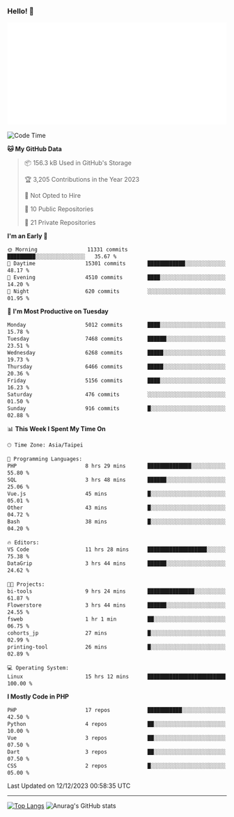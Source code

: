 ### Hello! 👋

![Metrics](/metrics.classic.svg)

<!--START_SECTION:waka-->
![Code Time](http://img.shields.io/badge/Code%20Time-928%20hrs%207%20mins-blue)

**🐱 My GitHub Data** 

> 📦 156.3 kB Used in GitHub's Storage 
 > 
> 🏆 3,205 Contributions in the Year 2023
 > 
> 🚫 Not Opted to Hire
 > 
> 📜 10 Public Repositories 
 > 
> 🔑 21 Private Repositories 
 > 
**I'm an Early 🐤** 

```text
🌞 Morning                11331 commits       █████████░░░░░░░░░░░░░░░░   35.67 % 
🌆 Daytime                15301 commits       ████████████░░░░░░░░░░░░░   48.17 % 
🌃 Evening                4510 commits        ████░░░░░░░░░░░░░░░░░░░░░   14.20 % 
🌙 Night                  620 commits         ░░░░░░░░░░░░░░░░░░░░░░░░░   01.95 % 
```
📅 **I'm Most Productive on Tuesday** 

```text
Monday                   5012 commits        ████░░░░░░░░░░░░░░░░░░░░░   15.78 % 
Tuesday                  7468 commits        ██████░░░░░░░░░░░░░░░░░░░   23.51 % 
Wednesday                6268 commits        █████░░░░░░░░░░░░░░░░░░░░   19.73 % 
Thursday                 6466 commits        █████░░░░░░░░░░░░░░░░░░░░   20.36 % 
Friday                   5156 commits        ████░░░░░░░░░░░░░░░░░░░░░   16.23 % 
Saturday                 476 commits         ░░░░░░░░░░░░░░░░░░░░░░░░░   01.50 % 
Sunday                   916 commits         █░░░░░░░░░░░░░░░░░░░░░░░░   02.88 % 
```


📊 **This Week I Spent My Time On** 

```text
🕑︎ Time Zone: Asia/Taipei

💬 Programming Languages: 
PHP                      8 hrs 29 mins       ██████████████░░░░░░░░░░░   55.80 % 
SQL                      3 hrs 48 mins       ██████░░░░░░░░░░░░░░░░░░░   25.06 % 
Vue.js                   45 mins             █░░░░░░░░░░░░░░░░░░░░░░░░   05.01 % 
Other                    43 mins             █░░░░░░░░░░░░░░░░░░░░░░░░   04.72 % 
Bash                     38 mins             █░░░░░░░░░░░░░░░░░░░░░░░░   04.20 % 

🔥 Editors: 
VS Code                  11 hrs 28 mins      ███████████████████░░░░░░   75.38 % 
DataGrip                 3 hrs 44 mins       ██████░░░░░░░░░░░░░░░░░░░   24.62 % 

🐱‍💻 Projects: 
bi-tools                 9 hrs 24 mins       ███████████████░░░░░░░░░░   61.87 % 
Flowerstore              3 hrs 44 mins       ██████░░░░░░░░░░░░░░░░░░░   24.55 % 
fsweb                    1 hr 1 min          ██░░░░░░░░░░░░░░░░░░░░░░░   06.75 % 
cohorts_jp               27 mins             █░░░░░░░░░░░░░░░░░░░░░░░░   02.99 % 
printing-tool            26 mins             █░░░░░░░░░░░░░░░░░░░░░░░░   02.89 % 

💻 Operating System: 
Linux                    15 hrs 12 mins      █████████████████████████   100.00 % 
```

**I Mostly Code in PHP** 

```text
PHP                      17 repos            ███████████░░░░░░░░░░░░░░   42.50 % 
Python                   4 repos             ██░░░░░░░░░░░░░░░░░░░░░░░   10.00 % 
Vue                      3 repos             ██░░░░░░░░░░░░░░░░░░░░░░░   07.50 % 
Dart                     3 repos             ██░░░░░░░░░░░░░░░░░░░░░░░   07.50 % 
CSS                      2 repos             █░░░░░░░░░░░░░░░░░░░░░░░░   05.00 % 
```




 Last Updated on 12/12/2023 00:58:35 UTC
<!--END_SECTION:waka-->

<hr>

<span style="display:inline-block">[![Top Langs](https://github-readme-stats.vercel.app/api/top-langs/?username=maureendadap&layout=compact&theme=transparent)](https://github.com/anuraghazra/github-readme-stats)</span>
<span style="display:inline-block">![Anurag's GitHub stats](https://github-readme-stats.vercel.app/api?username=maureendadap&show_icons=true&theme=transparent&count_private=true)</span>

<!--
**MaureenDadap/maureendadap** is a ✨ _special_ ✨ repository because its `README.md` (this file) appears on your GitHub profile.

Here are some ideas to get you started:

- 🔭 I’m currently working on ...
- 🌱 I’m currently learning ...
- 👯 I’m looking to collaborate on ...
- 🤔 I’m looking for help with ...
- 💬 Ask me about ...
- 📫 How to reach me: ...
- 😄 Pronouns: ...
- ⚡ Fun fact: ...
-->
